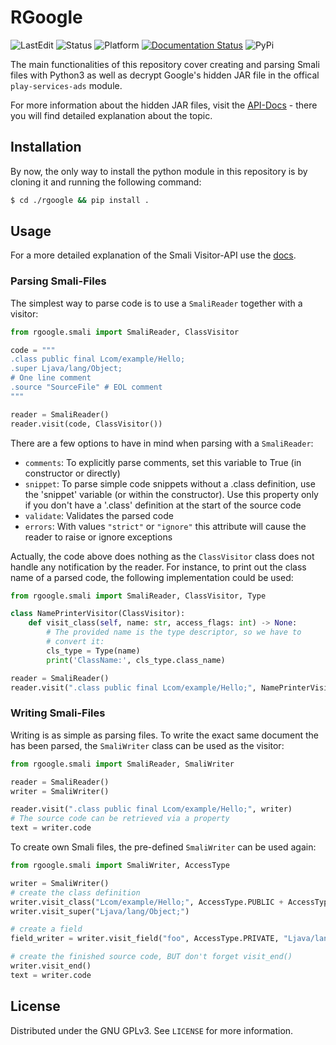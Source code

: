 # RGoogle

![LastEdit](https://img.shields.io:/static/v1?label=LastEdit&message=03/08/2023&color=9cf)
![Status](https://img.shields.io:/static/v1?label=Status&message=DRAFT&color=yellow)
![Platform](https://img.shields.io:/static/v1?label=Platforms&message=Linux|Windows&color=yellowgreen)
[![Documentation Status](https://readthedocs.org/projects/rgoogle/badge/?version=latest)](https://rgoogle.readthedocs.io/en/latest/?badge=latest)
![PyPi](https://img.shields.io:/static/v1?label=PyPi&message=0.0.1%20yet&color=green)


The main functionalities of this repository cover creating and parsing Smali files with Python3 as well as decrypt Google's hidden JAR file in the offical `play-services-ads` module.

For more information about the hidden JAR files, visit the [API-Docs](https://rgoogle.readthedocs.io/) - there you will find detailed explanation about the topic.

## Installation

By now, the only way to install the python module in this repository is by cloning it and running the following command:

```bash
$ cd ./rgoogle && pip install .
```

## Usage

For a more detailed explanation of the Smali Visitor-API use the [docs](https://rgoogle.readthedocs.io/).

### Parsing Smali-Files

The simplest way to parse code is to use a `SmaliReader` together with a visitor:

```python
from rgoogle.smali import SmaliReader, ClassVisitor

code = """
.class public final Lcom/example/Hello;
.super Ljava/lang/Object;
# One line comment
.source "SourceFile" # EOL comment
"""

reader = SmaliReader()
reader.visit(code, ClassVisitor())
```

There are a few options to have in mind when parsing with a `SmaliReader`:

* `comments`: To explicitly parse comments, set this variable to True (in constructor or directly)
* `snippet`: To parse simple code snippets without a .class definition, use the 'snippet' variable (or within the constructor). Use this property only if you don't have a '.class' definition at the start of the source code
* `validate`: Validates the parsed code
* `errors`: With values `"strict"` or `"ignore"` this attribute will cause the reader to raise or ignore exceptions

Actually, the code above does nothing as the `ClassVisitor` class does not handle any notification by the reader. For instance, to print out the class name of a parsed code, the following implementation could be used:

```python
from rgoogle.smali import SmaliReader, ClassVisitor, Type

class NamePrinterVisitor(ClassVisitor):
    def visit_class(self, name: str, access_flags: int) -> None:
        # The provided name is the type descriptor, so we have to 
        # convert it:
        cls_type = Type(name)
        print('ClassName:', cls_type.class_name)

reader = SmaliReader()
reader.visit(".class public final Lcom/example/Hello;", NamePrinterVisitor())
```

### Writing Smali-Files

Writing is as simple as parsing files. To write the exact same document the has been parsed, the `SmaliWriter` class can be used as the visitor:

```python
from rgoogle.smali import SmaliReader, SmaliWriter

reader = SmaliReader()
writer = SmaliWriter()

reader.visit(".class public final Lcom/example/Hello;", writer)
# The source code can be retrieved via a property
text = writer.code
```

To create own Smali files, the pre-defined `SmaliWriter` can be used again:

```python
from rgoogle.smali import SmaliWriter, AccessType

writer = SmaliWriter()
# create the class definition
writer.visit_class("Lcom/example/Hello;", AccessType.PUBLIC + AccessType.FINAL)
writer.visit_super("Ljava/lang/Object;")

# create a field
field_writer = writer.visit_field("foo", AccessType.PRIVATE, "Ljava/lang/String")

# create the finished source code, BUT don't forget visit_end()
writer.visit_end()
text = writer.code
```
## License

Distributed under the GNU GPLv3. See `LICENSE` for more information.

